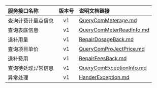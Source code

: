   
| 服务接口名称 | 版本号 | 说明文档链接 |  
| :----------------- | :-----: | :---------------- |  
| 查询计费计量点信息 | v1 | [QueryComMeterage.md](https://gitee.com/leslieleslie/gitMd/blob/master/EpeisSupp/SuppComRepairServer/QueryComMeterage.md) |  
| 查询表底信息 | v1 | [QueryComMeterReadInfo.md](https://gitee.com/leslieleslie/gitMd/blob/master/EpeisSupp/SuppComRepairServer/QueryComMeterReadInfo.md) |  
| 退补用量 | v1 | [RepairDosageBack.md](https://gitee.com/leslieleslie/gitMd/blob/master/EpeisSupp/SuppComRepairServer/RepairDosageBack.md) |  
| 查询项目单价 | v1 | [QueryComProJectPrice.md](https://gitee.com/leslieleslie/gitMd/blob/master/EpeisSupp/SuppComRepairServer/QueryComProJectPrice.md) |  
| 退补费用 | v1 | [RepairFeesBack.md](https://gitee.com/leslieleslie/gitMd/blob/master/EpeisSupp/SuppComRepairServer/RepairFeesBack.md) |  
| 查询待处理异常信息 | v1 | [QueryComExceptionInfo.md](https://gitee.com/leslieleslie/gitMd/blob/master/EpeisSupp/SuppComRepairServer/QueryComExceptionInfo.md) |  
| 异常处理 | v1 | [HanderException.md](https://gitee.com/leslieleslie/gitMd/blob/master/EpeisSupp/SuppComRepairServer/HanderException.md) |  
  
